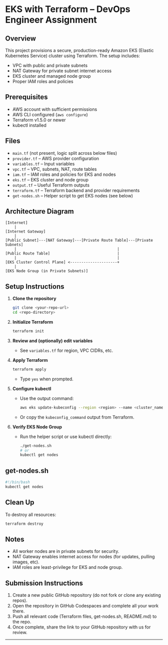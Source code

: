 # EKS with Terraform – DevOps Engineer Assignment

## Overview
This project provisions a secure, production-ready Amazon EKS (Elastic Kubernetes Service) cluster using Terraform. The setup includes:
- VPC with public and private subnets
- NAT Gateway for private subnet internet access
- EKS cluster and managed node group
- Proper IAM roles and policies

## Prerequisites
- AWS account with sufficient permissions
- AWS CLI configured (`aws configure`)
- Terraform v1.5.0 or newer
- kubectl installed

## Files
- `main.tf` (not present, logic split across below files)
- `provider.tf` – AWS provider configuration
- `variables.tf` – Input variables
- `vpc.tf` – VPC, subnets, NAT, route tables
- `iam.tf` – IAM roles and policies for EKS and nodes
- `eks.tf` – EKS cluster and node group
- `output.tf` – Useful Terraform outputs
- `terraform.tf` – Terraform backend and provider requirements
- `get-nodes.sh` – Helper script to get EKS nodes (see below)

## Architecture Diagram
```
[Internet]
    |
[Internet Gateway]
    |
[Public Subnet]---[NAT Gateway]---[Private Route Table]---[Private Subnets]
    |                                             |
[Public Route Table]                              |
    |                                             |
[EKS Cluster Control Plane] <---------------------+
    |
[EKS Node Group (in Private Subnets)]
```

## Setup Instructions

1. **Clone the repository**
   ```sh
   git clone <your-repo-url>
   cd <repo-directory>
   ```

2. **Initialize Terraform**
   ```sh
   terraform init
   ```

3. **Review and (optionally) edit variables**
   - See `variables.tf` for region, VPC CIDRs, etc.

4. **Apply Terraform**
   ```sh
   terraform apply
   ```
   - Type `yes` when prompted.

5. **Configure kubectl**
   - Use the output command:
     ```sh
     aws eks update-kubeconfig --region <region> --name <cluster_name> --profile <aws_profile>
     ```
   - Or copy the `kubeconfig_command` output from Terraform.

6. **Verify EKS Node Group**
   - Run the helper script or use kubectl directly:
     ```sh
     ./get-nodes.sh
     # or
     kubectl get nodes
     ```

## get-nodes.sh
```sh
#!/bin/bash
kubectl get nodes
```

## Clean Up
To destroy all resources:
```sh
terraform destroy
```

## Notes
- All worker nodes are in private subnets for security.
- NAT Gateway enables internet access for nodes (for updates, pulling images, etc).
- IAM roles are least-privilege for EKS and node group.

## Submission Instructions
1. Create a new public GitHub repository (do not fork or clone any existing repos).
2. Open the repository in GitHub Codespaces and complete all your work there.
3. Push all relevant code (Terraform files, get-nodes.sh, README.md) to the repo.
4. Once complete, share the link to your GitHub repository with us for review.

---
